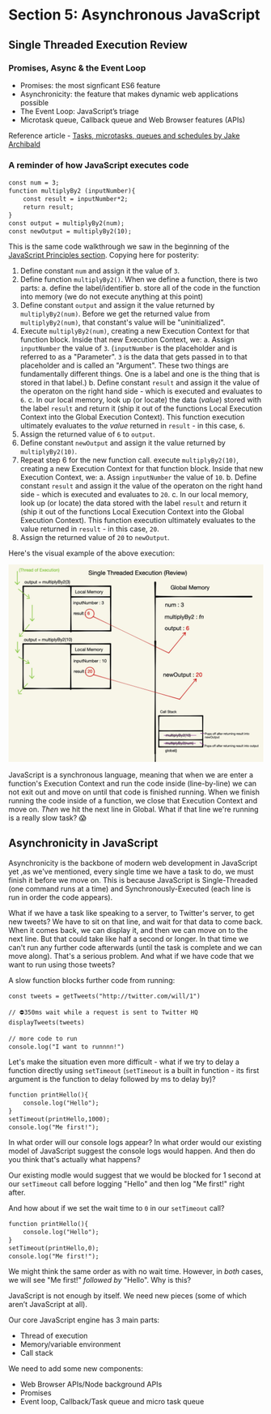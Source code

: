 # Section 5: Asynchronous JavaScript

## Single Threaded Execution Review

### Promises, Async & the Event Loop

- Promises: the most signficant ES6 feature
- Asynchronicity: the feature that makes dynamic web applications possible
- The Event Loop: JavaScript’s triage
- Microtask queue, Callback queue and Web Browser features (APIs)

Reference article - [Tasks, microtasks, queues and schedules by Jake Archibald](https://jakearchibald.com/2015/tasks-microtasks-queues-and-schedules/)

### A reminder of how JavaScript executes code

```
const num = 3;
function multiplyBy2 (inputNumber){
	const result = inputNumber*2;
	return result;
}
const output = multiplyBy2(num);
const newOutput = multiplyBy2(10);
```

This is the same code walkthrough we saw in the beginning of the [JavaScript Principles section](./JavaScript-Principles.md). Copying here for posterity:

1. Define constant `num` and assign it the value of `3`.
2. Define function `multiplyBy2()`. When we define a function, there is two parts:
	a. define the label/identifier
	b. store all of the code in the function into memory (we do not execute anything at this point)
3. Define constant `output` and assign it the value returned by `multiplyBy2(num)`. Before we get the returned value from `multiplyBy2(num)`, that constant's value will be "uninitialized".
4. Execute `multiplyBy2(num)`, creating a new Execution Context for that function block. Inside that new Execution Context, we:
	a. Assign `inputNumber` the value of `3`. (`inputNumber` is the placeholder and is referred to as a "Parameter". `3` is the data that gets passed in to that placeholder and is called an "Argument". These two things are fundamentally different things. One is a label and one is the thing that is stored in that label.)
	b. Define constant `result` and assign it the value of the operaton on the right hand side - which is executed and evaluates to `6`.
	c. In our local memory, look up (or locate) the data (_value_) stored with the label `result` and return it (ship it out of the functions Local Execution Context into the Global Execution Context). This function execution ultimately evaluates to the _value_ returned in `result` - in this case, `6`.
5. Assign the returned value of `6` to `output`.
6. Define constant `newOutput` and assign it the value returned by `multiplyBy2(10)`.
7. Repeat step 6 for the new function call. execute `multiplyBy2(10)`, creating a new Execution Context for that function block. Inside that new Execution Context, we:
	a. Assign `inputNumber` the value of `10`.
	b. Define constant `result` and assign it the value of the operaton on the right hand side - which is executed and evaluates to `20`.
	c. In our local memory, look up (or locate) the data stored with the label `result` and return it (ship it out of the functions Local Execution Context into the Global Execution Context). This function execution ultimately evaluates to the value returned in `result` - in this case, `20`.
8. Assign the returned value of `20` to `newOutput`.

Here's the visual example of the above execution:

![Single Threaded Execution](./images/Single-Threaded-Execution.jpg)

JavaScript is a synchronous language, meaning that when we are enter a function's Execution Context and run the code inside (line-by-line) we can not exit out and move on until that code is finished running. When we finish running the code inside of a function, we close that Execution Context and move on. _Then_ we hit the next line in Global. What if that line we're running is a really slow task? 😱

## Asynchronicity in JavaScript

Asynchronicity is the backbone of modern web development in JavaScript yet ,as we've mentioned, every single time we have a task to do, we must finish it before we move on. This is because JavaScript is Single-Threaded (one command runs at a time) and Synchronously-Executed (each line is run in order the code appears).

What if we have a task like speaking to a server, to Twitter's server, to get new tweets? We have to sit on that line, and wait for that data to come back. When it comes back, we can display it, and then we can move on to the next line. But that could take like half a second or longer. In that time we can't run any further code afterwards (until the task is complete and we can move along). That's a serious problem. And what if we have code that we want to run using those tweets?

A slow function blocks further code from running:

```
const tweets = getTweets("http://twitter.com/will/1")

// ⛔350ms wait while a request is sent to Twitter HQ
displayTweets(tweets)

// more code to run
console.log("I want to runnnn!")
```

Let's make the situation even more difficult - what if we try to delay a function directly using `setTimeout` (`setTimeout` is a built in function - its first argument is the function to delay followed by ms to delay by)?

```
function printHello(){
	console.log("Hello");
}
setTimeout(printHello,1000);
console.log("Me first!");
```

In what order will our console logs appear? In what order would our existing model of JavaScript suggest the console logs would happen. And then do you think that's actually what happens?

Our existing modle would suggest that we would be blocked for 1 second at our `setTimeout` call before logging "Hello" and then log "Me first!" right after. 

And how about if we set the wait time to `0` in our `setTimeout` call?

```
function printHello(){
	console.log("Hello");
}
setTimeout(printHello,0);
console.log("Me first!");
```

We might think the same order as with no wait time. However, in _both_ cases, we will see "Me first!" _followed by_ "Hello". Why is this?

JavaScript is not enough by itself. We need new pieces (some of which aren’t JavaScript at all).

Our core JavaScript engine has 3 main parts:

- Thread of execution
- Memory/variable environment
- Call stack

We need to add some new components:

- Web Browser APIs/Node background APIs
- Promises
- Event loop, Callback/Task queue and micro task queue 
